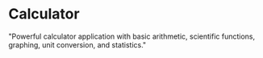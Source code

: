 # Calculator
 "Powerful calculator application with basic arithmetic, scientific functions, graphing, unit conversion, and statistics."
